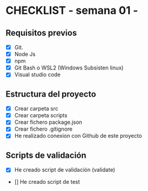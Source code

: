 # CHECKLIST - semana 01 -

## Requisitos previos

- [x] Git.
- [x] Node Js
- [x] npm
- [x] Git Bash o WSL2 (Windows Subsisten linux)
- [x] Visual studio code

## Estructura del proyecto

- [x] Crear carpeta src
- [x] Crear carpeta scripts
- [x] Crear fichero package.json
- [x] Crear fichero .gitignore
- [x] He realizado conexion con Github de este proyecto

## Scripts de validación

- [x] He creado script de validación (validate)
- [] He creado script de test 
